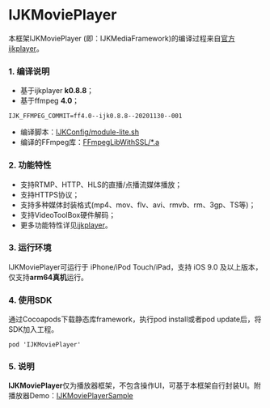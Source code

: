 # IJKMoviePlayer

本框架IJKMoviePlayer (即：IJKMediaFramework)的编译过程来自[官方ijkplayer](https://github.com/bilibili/ijkplayer)。

### 1. 编译说明

* 基于ijkplayer **k0.8.8**；
* 基于ffmpeg **4.0**；

```
IJK_FFMPEG_COMMIT=ff4.0--ijk0.8.8--20201130--001
```

* 编译脚本：[IJKConfig/module-lite.sh](https://github.com/ChaneyLau/IJKMoviePlayer/blob/master/IJKConfig/module-lite.sh)
* 编译的FFmpeg库：[FFmpegLibWithSSL/*.a](https://github.com/ChaneyLau/IJKMoviePlayer/tree/master/FFmpegLibWithSSL)

### 2. 功能特性

* 支持RTMP、HTTP、HLS的直播/点播流媒体播放；
* 支持HTTPS协议；
* 支持多种媒体封装格式(mp4、mov、flv、avi、rmvb、rm、3gp、TS等)；
* 支持VideoToolBox硬件解码；
* 更多功能特性详见[ijkplayer](https://github.com/bilibili/ijkplayer)。

### 3. 运行环境

IJKMoviePlayer可运行于 iPhone/iPod Touch/iPad，支持 iOS 9.0 及以上版本，仅支持**arm64真机**运行。

### 4. 使用SDK

通过Cocoapods下载静态库framework，执行pod install或者pod update后，将SDK加入工程。

```
pod 'IJKMoviePlayer'
```

### 5. 说明

**IJKMoviePlayer**仅为播放器框架，不包含操作UI，可基于本框架自行封装UI。附播放器Demo：[IJKMoviePlayerSample](https://github.com/ChaneyLau/IJKMoviePlayer/tree/master/IJKMoviePlayerSample)
